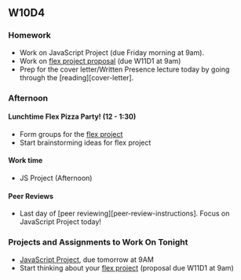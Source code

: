 ## W10D4
### Homework
* Work on JavaScript Project (due Friday morning at 9am).
* Work on [flex project proposal][flex-sample-proposal] (due W11D1 at 9am)
* Prep for the cover letter/Written Presence lecture today by going through the [reading][cover-letter].

### Afternoon

#### Lunchtime Flex Pizza Party! (12 - 1:30)
* Form groups for the [flex project][flex-project]
* Start brainstorming ideas for flex project

#### Work time
* JS Project (Afternoon)

#### Peer Reviews
* Last day of [peer reviewing][peer-review-instructions]. Focus on JavaScript Project today!

### Projects and Assignments to Work On Tonight
* [JavaScript Project][js-project], due tomorrow at 9AM
* Start thinking about your [flex project][flex-project] (proposal due W11D1 at 9am)

<!-- LINKS -->
<!-- Job Search Projects -->
[js-project]: ../projects/js-project/js-project.md
[flex-project]: ../projects/flex-project/flex-project.md
[flex-sample-proposal]: https://github.com/appacademy/sf-job-search-curriculum/blob/master/projects/flex-project/flex-sample-proposal2/README.md

<!-- Internal Resources -->
[Jobberwocky]: http://progress.appacademy.io/jobberwocky

